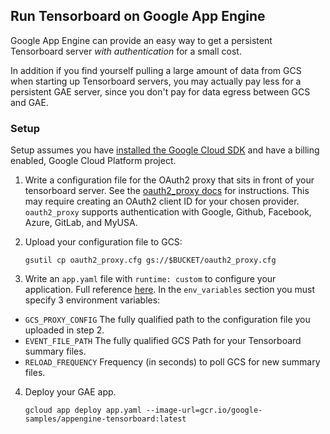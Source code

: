 ## Run Tensorboard on Google App Engine

Google App Engine can provide an easy way to get a persistent Tensorboard server *with authentication* for a small cost.

In addition if you find yourself pulling a large amount of data from GCS when starting up Tensorboard servers, you may actually pay less for a persistent GAE server, since you don't pay for data egress between GCS and GAE.

### Setup

Setup assumes you have [installed the Google Cloud SDK](https://cloud.google.com/sdk) and have a billing enabled, Google Cloud Platform project.

1. Write a configuration file for the OAuth2 proxy that sits in front of your tensorboard server. See the [oauth2_proxy docs](https://github.com/bitly/oauth2_proxy#configuration) for instructions. This may require creating an OAuth2 client ID for your chosen provider. `oauth2_proxy` supports authentication with Google, Github, Facebook, Azure, GitLab, and MyUSA.

2. Upload your configuration file to GCS:
   ```
   gsutil cp oauth2_proxy.cfg gs://$BUCKET/oauth2_proxy.cfg
   ```

3. Write an `app.yaml` file with `runtime: custom` to configure your application. Full reference [here](https://cloud.google.com/appengine/docs/flexible/custom-runtimes/configuring-your-app-with-app-yaml). In the `env_variables` section you must specify 3 environment variables:
  * `GCS_PROXY_CONFIG` The fully qualified path to the configuration file you uploaded in step 2.
  * `EVENT_FILE_PATH` The fully qualified GCS Path for your Tensorboard summary files.
  * `RELOAD_FREQUENCY` Frequency (in seconds) to poll GCS for new summary files.

4. Deploy your GAE app.
   ```
   gcloud app deploy app.yaml --image-url=gcr.io/google-samples/appengine-tensorboard:latest
   ```
